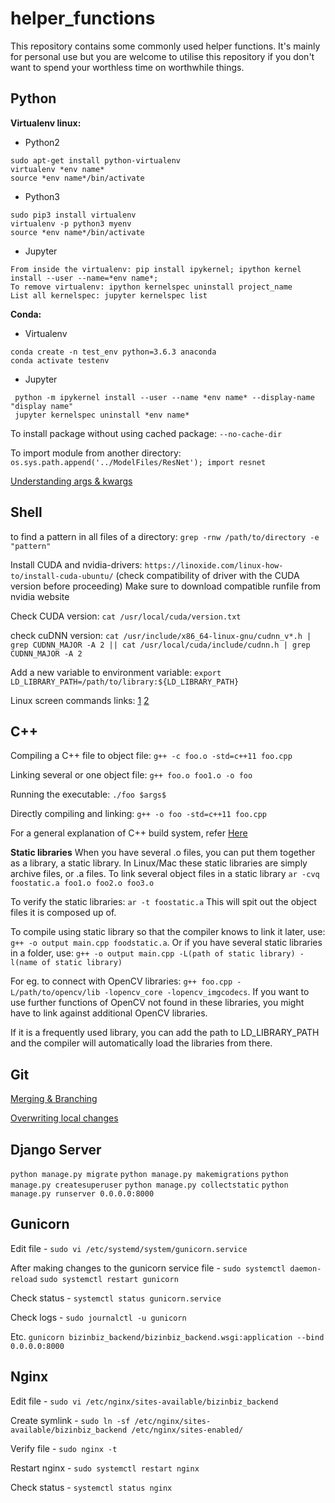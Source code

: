 # helper_functions
This repository contains some commonly used helper functions. It's mainly for personal use but you are welcome to utilise this repository if you don't want to spend your worthless time on worthwhile things.

## Python
**Virtualenv linux:**
- Python2
```
sudo apt-get install python-virtualenv
virtualenv *env name*
source *env name*/bin/activate
```
- Python3
```
sudo pip3 install virtualenv 
virtualenv -p python3 myenv
source *env name*/bin/activate
```
- Jupyter
```
From inside the virtualenv: pip install ipykernel; ipython kernel install --user --name=*env name*;
To remove virtualenv: ipython kernelspec uninstall project_name
List all kernelspec: jupyter kernelspec list
```

**Conda:**
- Virtualenv
```
conda create -n test_env python=3.6.3 anaconda
conda activate testenv
```
- Jupyter
```
 python -m ipykernel install --user --name *env name* --display-name "display name"
 jupyter kernelspec uninstall *env name*
```

To install package without using cached package: `--no-cache-dir`

To import module from another directory: `os.sys.path.append('../ModelFiles/ResNet'); import resnet`

[Understanding args & kwargs](https://www.digitalocean.com/community/tutorials/how-to-use-args-and-kwargs-in-python-3)

## Shell
to find a pattern in all files of a directory: ` grep -rnw /path/to/directory -e "pattern" `

Install CUDA and nvidia-drivers: `https://linoxide.com/linux-how-to/install-cuda-ubuntu/` (check compatibility of driver with the CUDA version before proceeding) Make sure to download compatible runfile from nvidia website

Check CUDA version: `cat /usr/local/cuda/version.txt`

check cuDNN version: `cat /usr/include/x86_64-linux-gnu/cudnn_v*.h | grep CUDNN_MAJOR -A 2 || cat /usr/local/cuda/include/cudnn.h | grep CUDNN_MAJOR -A 2`

Add a new variable to environment variable: `export LD_LIBRARY_PATH=/path/to/library:${LD_LIBRARY_PATH}`

Linux screen commands links: [1](https://kb.iu.edu/d/acuy) [2](https://www.tecmint.com/screen-command-examples-to-manage-linux-terminals/)
## C++
Compiling a C++ file to object file: `g++ -c foo.o -std=c++11 foo.cpp`

Linking several or one object file: `g++ foo.o foo1.o -o foo`

Running the executable: `./foo $args$`

Directly compiling and linking: `g++ -o foo -std=c++11 foo.cpp`

For a general explanation of C++ build system, refer [Here](https://gist.github.com/gubatron/32f82053596c24b6bec6)

**Static libraries**
When you have several .o files, you can put them together as a library, a static library. In Linux/Mac these static libraries are simply archive files, or .a files. To link several object files in a static library `ar -cvq foostatic.a foo1.o foo2.o foo3.o`

To verify the static libraries: `ar -t foostatic.a`  This will spit out the object files it is composed up of.

To compile using static library so that the compiler knows to link it later, use: `g++ -o output main.cpp foodstatic.a`. Or if you have several static libraries in a folder, use: `g++ -o output main.cpp -L(path of static library) -l(name of static library)`

For eg. to connect with OpenCV libraries: `g++ foo.cpp -L/path/to/opencv/lib -lopencv_core -lopencv_imgcodecs`. If you want to use further functions of OpenCV not found in these libraries, you might have to link against additional OpenCV libraries.

If it is a frequently used library, you can add the path to LD_LIBRARY_PATH and the compiler will automatically load the libraries from there.

## Git
[Merging & Branching](https://git-scm.com/book/en/v2/Git-Branching-Basic-Branching-and-Merging)

[Overwriting local changes](https://stackoverflow.com/questions/1125968/how-do-i-force-git-pull-to-overwrite-local-files)

## Django Server
`python manage.py migrate`
`python manage.py makemigrations`
`python manage.py createsuperuser`
`python manage.py collectstatic`
`python manage.py runserver 0.0.0.0:8000`

## Gunicorn
Edit file - `sudo vi /etc/systemd/system/gunicorn.service`

After making changes to the gunicorn service file -
`sudo systemctl daemon-reload`
`sudo systemctl restart gunicorn`

Check status - `systemctl status gunicorn.service`

Check logs - `sudo journalctl -u gunicorn`

Etc.
`gunicorn bizinbiz_backend/bizinbiz_backend.wsgi:application --bind 0.0.0.0:8000`

## Nginx
Edit file - `sudo vi /etc/nginx/sites-available/bizinbiz_backend`

Create symlink - `sudo ln -sf /etc/nginx/sites-available/bizinbiz_backend /etc/nginx/sites-enabled/`

Verify file - `sudo nginx -t`

Restart nginx - `sudo systemctl restart nginx`

Check status - `systemctl status nginx`

